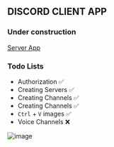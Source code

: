 ## DISCORD CLIENT APP

### Under construction
[Server App](https://github.com/ksixen/discord-server)

### Todo Lists
 - Authorization ✅
 - Creating Servers ✅
 - Creating Channels ✅
 - Creating Channels ✅
 - `Ctrl` + `V` images ✅
 - Voice Channels ❌

![image](https://github.com/ksixen/discord-client/assets/38946653/29252bc1-82c2-4979-9998-58a004157943)
